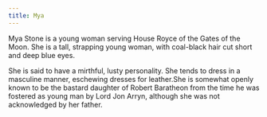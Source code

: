```yaml
---
title: Mya
---
```


Mya Stone is a young woman serving House Royce of the Gates of the Moon. She is a tall, strapping young woman, with coal-black hair cut short and deep blue eyes.

She is said to have a mirthful, lusty personality. She tends to dress in a masculine manner, eschewing dresses for leather.She is somewhat openly known to be the bastard daughter of Robert Baratheon from the time he was fostered as young man by Lord Jon Arryn, although she was not acknowledged by her father.


